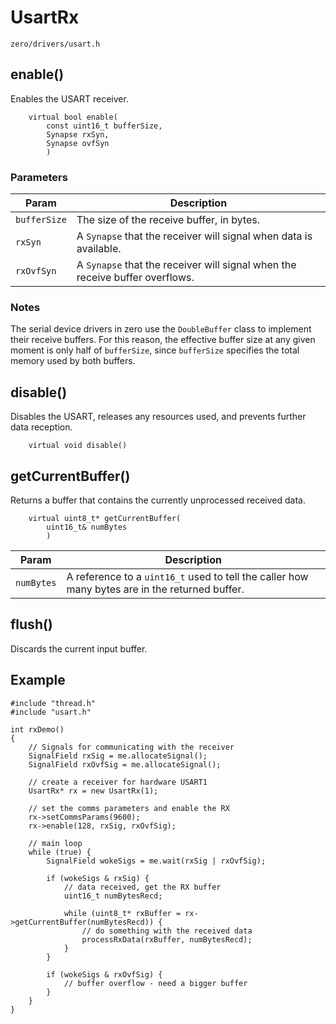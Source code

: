 # UsartRx
```zero/drivers/usart.h```

## enable()
Enables the USART receiver.
```
    virtual bool enable(
        const uint16_t bufferSize,
        Synapse rxSyn,
        Synapse ovfSyn
        )
```
### Parameters
|Param|Description|
|-----|-----------|
|```bufferSize```|The size of the receive buffer, in bytes.|
|```rxSyn```|A ```Synapse``` that the receiver will signal when data is available.|
|```rxOvfSyn```|A ```Synapse``` that the receiver will signal when the receive buffer overflows.|

### Notes
The serial device drivers in zero use the ```DoubleBuffer``` class to implement their receive buffers. For this reason, the effective buffer size at any given moment is only half of ```bufferSize```, since ```bufferSize``` specifies the total memory used by both buffers.

## disable()
Disables the USART, releases any resources used, and prevents further data reception.
```
    virtual void disable()
```

## getCurrentBuffer()
Returns a buffer that contains the currently unprocessed received data.
```
    virtual uint8_t* getCurrentBuffer(
        uint16_t& numBytes
        )
```
|Param|Description|
|-----|-----------|
|```numBytes```|A reference to a ```uint16_t``` used to tell the caller how many bytes are in the returned buffer.|

## flush()
Discards the current input buffer.

## Example
```
#include "thread.h"
#include "usart.h"

int rxDemo()
{
    // Signals for communicating with the receiver
    SignalField rxSig = me.allocateSignal();
    SignalField rxOvfSig = me.allocateSignal();

    // create a receiver for hardware USART1
    UsartRx* rx = new UsartRx(1);

    // set the comms parameters and enable the RX
    rx->setCommsParams(9600);
    rx->enable(128, rxSig, rxOvfSig);

    // main loop
    while (true) {
        SignalField wokeSigs = me.wait(rxSig | rxOvfSig);

        if (wokeSigs & rxSig) {
            // data received, get the RX buffer
            uint16_t numBytesRecd;
            
            while (uint8_t* rxBuffer = rx->getCurrentBuffer(numBytesRecd)) {
                // do something with the received data
                processRxData(rxBuffer, numBytesRecd);
            }
        }

        if (wokeSigs & rxOvfSig) {
            // buffer overflow - need a bigger buffer
        }
    }
}
```
